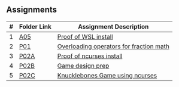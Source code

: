 ## Assignments

|  #  | Folder Link               | Assignment Description                                                 |
| :-: | ------------------------- | ---------------------------------------------------------------------- |
|  1  | [A05](./A05/README.md)    | [Proof of WSL install](./A05/README.md)                                |
|  2  | [P01](./P01/README.md)    | [Overloading operators for fraction math](./P01/README.md)             |
|  3  | [P02A](./P02A/README.md)  | [Proof of ncurses install](./P02A/README.md)                           |
|  4  | [P02B](./P02B/README.md)  | [Game design prep](./P02B/README.md)                                   |
|  5  | [P02C](./P02A/README.md)  | [Knucklebones Game using ncurses](./P02C/README.md)                    |
